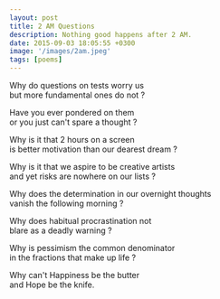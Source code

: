 ```yaml
---
layout: post
title: 2 AM Questions
description: Nothing good happens after 2 AM.
date: 2015-09-03 18:05:55 +0300
image: '/images/2am.jpeg'
tags: [poems]
---
```


Why do questions on tests worry us  
but more fundamental ones do not ?

Have you ever pondered on them  
or you just can't spare a thought ?

Why is it that 2 hours on a screen  
is better motivation than our dearest dream ?

Why is it that we aspire to be creative artists  
and yet risks are nowhere on our lists ?

Why does the determination in our overnight thoughts  
vanish the following morning ?

Why does habitual procrastination not  
blare as a deadly warning ?

Why is pessimism the common denominator  
in the fractions that make up life ?

Why can't Happiness be the butter  
and Hope be the knife.